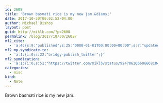 ```yaml
---
id: 2608
title: 'Brown basmati rice is my new jam.&diams;'
date: 2017-10-30T00:02:52-04:00
author: Michael Bishop
layout: post
guid: http://miklb.com/?p=2608
permalink: /blog/2017/10/30/2608/
mf2_cite:
  - 'a:4:{s:9:"published";s:25:"0000-01-01T00:00:00+00:00";s:7:"updated";s:25:"0000-01-01T00:00:00+00:00";s:8:"category";a:1:{i:0;s:0:"";}s:6:"author";a:0:{}}'
mf2_mp-syndicate-to:
  - 'a:1:{i:0;s:22:"bridgy-publish_twitter";}'
mf2_syndication:
  - 'a:1:{i:0;s:51:"https://twitter.com/miklb/status/924786206696669184";}'
categories:
  - misc
kind:
  - Note
---
```

Brown basmati rice is my new jam.